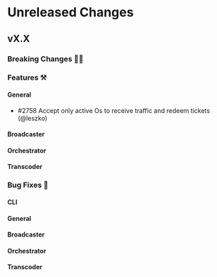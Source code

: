 # Unreleased Changes

## vX.X

### Breaking Changes 🚨🚨

### Features ⚒

#### General
- \#2758 Accept only active Os to receive traffic and redeem tickets (@leszko)

#### Broadcaster

#### Orchestrator

#### Transcoder

### Bug Fixes 🐞

#### CLI

#### General

#### Broadcaster

#### Orchestrator

#### Transcoder
